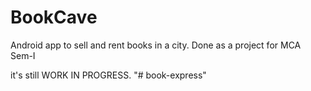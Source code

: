 # BookCave
Android app to sell and rent books in a city. Done as a project for MCA Sem-I

it's still WORK IN PROGRESS.
"# book-express" 
